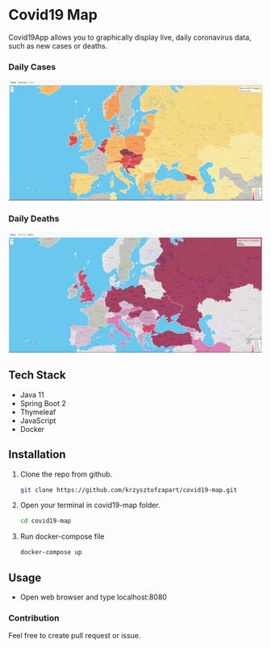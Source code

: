 # Covid19 Map

Covid19App allows you to graphically display live, daily coronavirus data, such as new cases or deaths.

### Daily Cases
![Daily cases](daily-cases.png?raw=true "Title")

### Daily Deaths
![Daily deaths](daily-deaths.png?raw=true "Title")

## Tech Stack

- Java 11
- Spring Boot 2
- Thymeleaf
- JavaScript
- Docker

## Installation

1. Clone the repo from github.
   ```sh
   git clone https://github.com/krzysztofzapart/covid19-map.git
   ```
2. Open your terminal in covid19-map folder.

   ```sh
   cd covid19-map
   ```
3. Run docker-compose file

   ```sh
   docker-compose up
   ```

## Usage

- Open web browser and type localhost:8080

### Contribution

Feel free to create pull request or issue.
